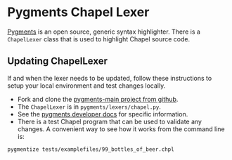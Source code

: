 Pygments Chapel Lexer
=====================

[Pygments][0] is an open source, generic syntax highlighter. There is a
`ChapelLexer` class that is used to highlight Chapel source code.

[0]: http://pygments.org/

Updating ChapelLexer
--------------------

If and when the lexer needs to be updated, follow these instructions to setup
your local environment and test changes locally.

* Fork and clone the [pygments-main project from github][1].
* The `ChapelLexer` is in `pygments/lexers/chapel.py`.
* See the [pygments developer docs][2] for specific information.
* There is a test Chapel program that can be used to validate any changes. A
  convenient way to see how it works from the command line is:

```bash
pygmentize tests/examplefiles/99_bottles_of_beer.chpl
```

[1]: https://github.com/pygments/pygments
[2]: http://pygments.org/#contribute
